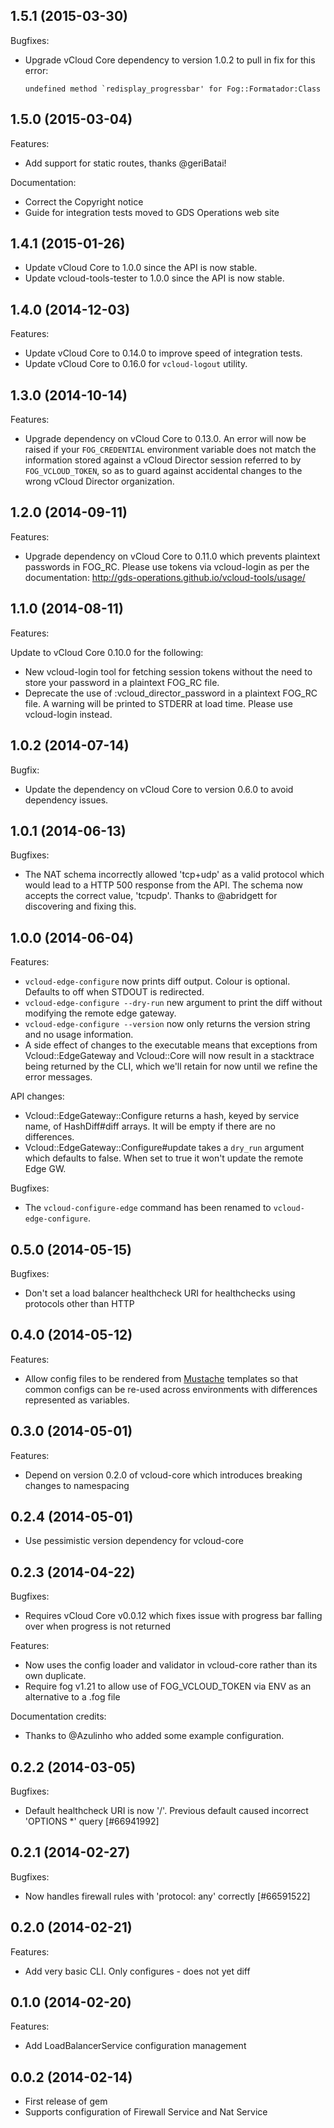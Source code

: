 ## 1.5.1 (2015-03-30)

Bugfixes:

  - Upgrade vCloud Core dependency to version 1.0.2 to pull in fix for this
    error:

        undefined method `redisplay_progressbar' for Fog::Formatador:Class

## 1.5.0 (2015-03-04)

Features:

  - Add support for static routes, thanks @geriBatai!

Documentation:

  - Correct the Copyright notice
  - Guide for integration tests moved to GDS Operations web site

## 1.4.1 (2015-01-26)

  - Update vCloud Core to 1.0.0 since the API is now stable.
  - Update vcloud-tools-tester to 1.0.0 since the API is now stable.

## 1.4.0 (2014-12-03)

Features:

  - Update vCloud Core to 0.14.0 to improve speed of integration tests.
  - Update vCloud Core to 0.16.0 for `vcloud-logout` utility.

## 1.3.0 (2014-10-14)

Features:

  - Upgrade dependency on vCloud Core to 0.13.0. An error will now be raised if
    your `FOG_CREDENTIAL` environment variable does not match the information
    stored against a vCloud Director session referred to by `FOG_VCLOUD_TOKEN`,
    so as to guard against accidental changes to the wrong vCloud Director
    organization.

## 1.2.0 (2014-09-11)

Features:

  - Upgrade dependency on vCloud Core to 0.11.0 which prevents plaintext
    passwords in FOG_RC. Please use tokens via vcloud-login as per
    the documentation: http://gds-operations.github.io/vcloud-tools/usage/

## 1.1.0 (2014-08-11)

Features:

  Update to vCloud Core 0.10.0 for the following:

  - New vcloud-login tool for fetching session tokens without the need to
    store your password in a plaintext FOG_RC file.
  - Deprecate the use of :vcloud_director_password in a plaintext FOG_RC
    file. A warning will be printed to STDERR at load time. Please use
    vcloud-login instead.

## 1.0.2 (2014-07-14)

Bugfix:

  - Update the dependency on vCloud Core to version 0.6.0 to avoid dependency issues.

## 1.0.1 (2014-06-13)

Bugfixes:

  - The NAT schema incorrectly allowed 'tcp+udp' as a valid protocol which would
  lead to a HTTP 500 response from the API. The schema now accepts the correct value,
  'tcpudp'. Thanks to @abridgett for discovering and fixing this.

## 1.0.0 (2014-06-04)

Features:

  - `vcloud-edge-configure` now prints diff output. Colour is optional.
    Defaults to off when STDOUT is redirected.
  - `vcloud-edge-configure --dry-run` new argument to print the diff without
    modifying the remote edge gateway.
  - `vcloud-edge-configure --version` now only returns the version string
    and no usage information.
  - A side effect of changes to the executable means that exceptions from
    Vcloud::EdgeGateway and Vcloud::Core will now result in a stacktrace
    being returned by the CLI, which we'll retain for now until we refine
    the error messages.

API changes:

  - Vcloud::EdgeGateway::Configure returns a hash, keyed by service name, of
    HashDiff#diff arrays. It will be empty if there are no differences.
  - Vcloud::EdgeGateway::Configure#update takes a `dry_run` argument which
    defaults to false. When set to true it won't update the remote Edge GW.

Bugfixes:

  - The `vcloud-configure-edge` command has been renamed to `vcloud-edge-configure`.

## 0.5.0 (2014-05-15)

Bugfixes:

  - Don't set a load balancer healthcheck URI for healthchecks using protocols other than HTTP

## 0.4.0 (2014-05-12)

Features:

  - Allow config files to be rendered from [Mustache](http://mustache.github.io/)
    templates so that common configs can be re-used across environments with
    differences represented as variables.

## 0.3.0 (2014-05-01)

Features:

  - Depend on version 0.2.0 of vcloud-core which introduces breaking changes to namespacing

## 0.2.4 (2014-05-01)

  - Use pessimistic version dependency for vcloud-core

## 0.2.3 (2014-04-22)

Bugfixes:

  - Requires vCloud Core v0.0.12 which fixes issue with progress bar falling over when progress is not returned

Features:

  - Now uses the config loader and validator in vcloud-core rather than its own duplicate.
  - Require fog v1.21 to allow use of FOG_VCLOUD_TOKEN via ENV as an alternative to a .fog file

Documentation credits:

  - Thanks to @Azulinho who added some example configuration.

## 0.2.2 (2014-03-05)

Bugfixes:

  - Default healthcheck URI is now '/'. Previous default caused incorrect 'OPTIONS *' query [#66941992]

## 0.2.1 (2014-02-27)

Bugfixes:

  - Now handles firewall rules with 'protocol: any' correctly [#66591522]

## 0.2.0 (2014-02-21)

Features:

  - Add very basic CLI. Only configures - does not yet diff

## 0.1.0 (2014-02-20)

Features:

  - Add LoadBalancerService configuration management

## 0.0.2 (2014-02-14)

  - First release of gem
  - Supports configuration of Firewall Service and Nat Service

